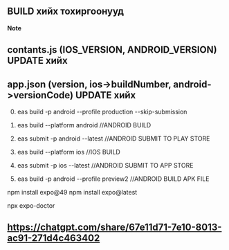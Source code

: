 ## BUILD хийх тохиргоонууд

**Note**

## contants.js (IOS_VERSION, ANDROID_VERSION) UPDATE хийх

## app.json (version, ios->buildNumber, android->versionCode) UPDATE хийх

0. eas build -p android --profile production --skip-submission
1. eas build --platform android //ANDROID BUILD
2. eas submit -p android --latest //ANDROID SUBMIT TO PLAY STORE
3. eas build --platform ios //IOS BUILD
4. eas submit -p ios --latest //ANDROID SUBMIT TO APP STORE

5. eas build -p android --profile preview2 //ANDROID BUILD APK FILE

npm install expo@49
npm install expo@latest

npx expo-doctor

## https://chatgpt.com/share/67e11d71-7e10-8013-ac91-271d4c463402
